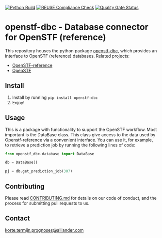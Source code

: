 <!--
SPDX-FileCopyrightText: 2021 2017-2021 Alliander N.V. <korte.termijn.prognoses@alliander.com>

SPDX-License-Identifier: MPL-2.0
-->
[![Python Build](https://github.com/alliander-opensource/openstf-dbc/actions/workflows/python-build.yaml/badge.svg?branch=master)](https://github.com/alliander-opensource/openstf-dbc/actions/workflows/python-build.yaml)
[![REUSE Compliance Check](https://github.com/alliander-opensource/openstf-dbc/actions/workflows/reuse-compliance.yml/badge.svg?branch=master)](https://github.com/alliander-opensource/openstf-dbc/actions/workflows/reuse-compliance.yml)
[![Quality Gate Status](https://sonarcloud.io/api/project_badges/measure?project=alliander-opensource_openstf-dbc&metric=alert_status)](https://sonarcloud.io/dashboard?id=alliander-opensource_openstf-dbc)


# openstf-dbc - Database connector for OpenSTF (reference)
This repository houses the python package [openstf-dbc](https://pypi.org/project/openstf-dbc/), which provides an interface to OpenSTF (reference) databases.
Related projects:
- [OpenSTF-reference](https://github.com/alliander-opensource/openstf-reference)
- [OpenSTF](https://github.com/alliander-opensource/short-term-forecasting)


## Install

1. Install by running `pip install openstf-dbc`
2. Enjoy!

## Usage

This is a package with functionality to support the OpenSTF workflow. Most important is the DataBase class.
This class give access to the data used by Openstf-reference via a convenient interface. You can use it, for example, to retrieve a prediction job by running the following lines of code:

```python
from openstf_dbc.database import DataBase

db = DataBase()

pj = db.get_prediction_job(307)
```

## Contributing

Please read [CONTRIBUTING.md](CONTRIBUTING.md) for details on our code of conduct, and the process for submitting pull requests to us.

## Contact

korte.termijn.prognoses@alliander.com

